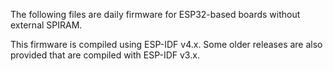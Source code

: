 The following files are daily firmware for ESP32-based boards without external SPIRAM.

This firmware is compiled using ESP-IDF v4.x. Some older releases are also provided that are compiled with ESP-IDF v3.x.
